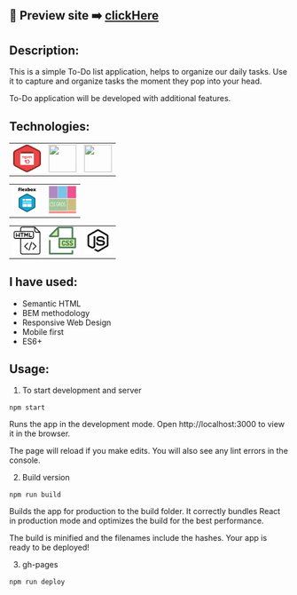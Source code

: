 ## 🎥  Preview site :arrow_right: [clickHere](https://szymonrojek.github.io/to-do-list-app/)

## Description:
This is a simple To-Do list application, helps to organize our daily tasks. Use it to capture and organize tasks the moment they pop into your head. 

To-Do application will be developed with additional features.

## Technologies:

<table>
  <tr>
    <td><img src="./src/images/npm-icon.png" width="50" height="50"></td>
    <td><img src="./src/images/parcel-js-icon.png" width="50" height="50"></td>
    <td><img src="./src/images/sass-icon.svg" width="50" height="50"></td>
  </tr>
</table>
<table>
  <tr>
    <td><img src="./src/images/flexbox-icon.png" width="50" height="50"></td>
       <td><img src="./src/images/css-grid.png" width="50" height="50"></td>
  </tr>
 </table>
<table>
  <tr>
    <td><img src="./src/images/html-icon.svg" width="50" height="50"></td>
    <td><img src="./src/images/css-icon.svg" width="50" height="50"> </td>
    <td><img src="./src/images/js-icon.svg" width="50" height="50"></td>
  </tr>
 </table>


## I have used:
- Semantic HTML
- BEM methodology
- Responsive Web Design
- Mobile first
- ES6+

## Usage:

1. To start development and server
```
npm start
```
Runs the app in the development mode.
Open http://localhost:3000 to view it in the browser.

The page will reload if you make edits.
You will also see any lint errors in the console.

2. Build version
```
npm run build
```
Builds the app for production to the build folder.
It correctly bundles React in production mode and optimizes the build for the best performance.

The build is minified and the filenames include the hashes.
Your app is ready to be deployed!

3. gh-pages
```
npm run deploy
```